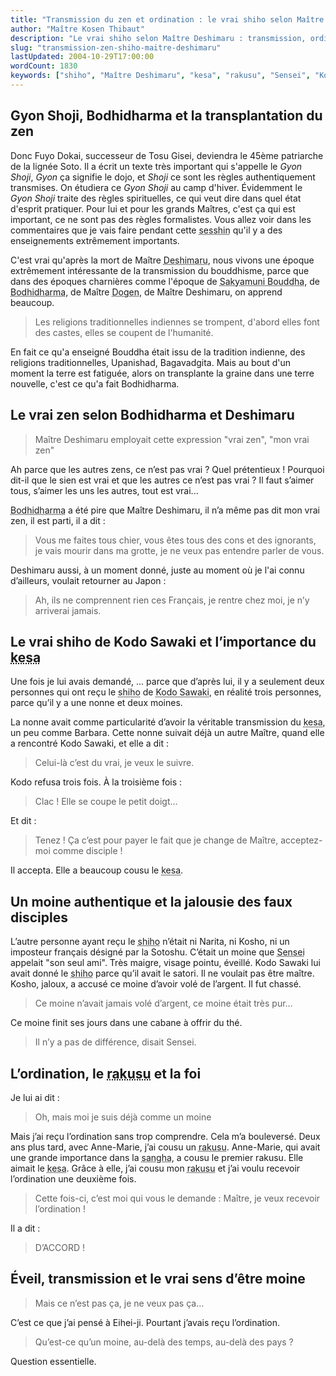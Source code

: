 ```yaml
---
title: "Transmission du zen et ordination : le vrai shiho selon Maître Deshimaru"
author: "Maître Kosen Thibaut"
description: "Le vrai shiho selon Maître Deshimaru : transmission, ordination, et authenticité dans le zen de Kodo Sawaki."
slug: "transmission-zen-shiho-maitre-deshimaru"
lastUpdated: 2004-10-29T17:00:00
wordCount: 1830
keywords: ["shiho", "Maître Deshimaru", "kesa", "rakusu", "Sensei", "Kodo Sawaki", "ordination", "Bouddha", "Bodhidharma", "Dogen"]
---
```


## Gyon Shoji, Bodhidharma et la transplantation du zen

Donc Fuyo Dokai, successeur de Tosu Gisei, deviendra le 45ème patriarche de la lignée Soto. Il a écrit un texte très important qui s'appelle le *Gyon Shoji*, *Gyon* ça signifie le dojo, et *Shoji* ce sont les règles authentiquement transmises. On étudiera ce *Gyon Shoji* au camp d'hiver. Évidemment le *Gyon Shoji* traite des règles spirituelles, ce qui veut dire dans quel état d'esprit pratiquer. Pour lui et pour les grands Maîtres, c'est ça qui est important, ce ne sont pas des règles formalistes. Vous allez voir dans les commentaires que je vais faire pendant cette <abbr title="Littéralement : toucher l'esprit. Période de pratique intensive de zazen.">sesshin</abbr> qu'il y a des enseignements extrêmement importants.

C'est vrai qu'après la mort de Maître <abbr title="Taisen Deshimaru, maître zen japonais ayant introduit le zen en France.">Deshimaru</abbr>, nous vivons une époque extrêmement intéressante de la transmission du bouddhisme, parce que dans des époques charnières comme l'époque de <abbr title="Bouddha historique, également nommé Sakyamuni.">Sakyamuni Bouddha</abbr>, de <abbr title="Fondateur du zen chinois, VIe siècle.">Bodhidharma</abbr>, de Maître <abbr title="Maître zen japonais fondateur de l’école Soto.">Dogen</abbr>, de Maître Deshimaru, on apprend beaucoup.

> Les religions traditionnelles indiennes se trompent, d'abord elles font des castes, elles se coupent de l'humanité.

En fait ce qu'a enseigné Bouddha était issu de la tradition indienne, des religions traditionnelles, Upanishad, Bagavadgita. Mais au bout d'un moment la terre est fatiguée, alors on transplante la graine dans une terre nouvelle, c'est ce qu'a fait Bodhidharma.

## Le vrai zen selon Bodhidharma et Deshimaru

> Maître Deshimaru employait cette expression "vrai zen", "mon vrai zen"

Ah parce que les autres zens, ce n’est pas vrai ? Quel prétentieux ! Pourquoi dit-il que le sien est vrai et que les autres ce n’est pas vrai ? Il faut s’aimer tous, s’aimer les uns les autres, tout est vrai...

<abbr title="Fondateur du zen chinois, VIe siècle.">Bodhidharma</abbr> a été pire que Maître Deshimaru, il n’a même pas dit mon vrai zen, il est parti, il a dit :

> Vous me faites tous chier, vous êtes tous des cons et des ignorants, je vais mourir dans ma grotte, je ne veux pas entendre parler de vous.

Deshimaru aussi, à un moment donné, juste au moment où je l'ai connu d’ailleurs, voulait retourner au Japon : 

> Ah, ils ne comprennent rien ces Français, je rentre chez moi, je n’y arriverai jamais.

## Le vrai shiho de Kodo Sawaki et l’importance du <abbr title="Robe des nonnes et moines zen.">kesa</abbr>

Une fois je lui avais demandé, ... parce que d’après lui, il y a seulement deux personnes qui ont reçu le <abbr title="Transmission du Dharma, reconnaissance officielle d’un disciple comme successeur.">shiho</abbr> de <abbr title="Kodo Sawaki, maître zen japonais.">Kodo Sawaki</abbr>, en réalité trois personnes, parce qu’il y a une nonne et deux moines.

La nonne avait comme particularité d’avoir la véritable transmission du <abbr title="Robe des nonnes et moines zen.">kesa</abbr>, un peu comme Barbara. Cette nonne suivait déjà un autre Maître, quand elle a rencontré Kodo Sawaki, et elle a dit :

> Celui-là c’est du vrai, je veux le suivre.

Kodo refusa trois fois. À la troisième fois :

> Clac ! Elle se coupe le petit doigt…

Et dit :

> Tenez ! Ça c’est pour payer le fait que je change de Maître, acceptez-moi comme disciple !

Il accepta. Elle a beaucoup cousu le <abbr title="Robe des nonnes et moines zen.">kesa</abbr>.

## Un moine authentique et la jalousie des faux disciples

L’autre personne ayant reçu le <abbr title="Transmission du Dharma, reconnaissance officielle d’un disciple comme successeur.">shiho</abbr> n’était ni Narita, ni Kosho, ni un imposteur français désigné par la Sotoshu. C’était un moine que <abbr title="Sensei, surnom donné à Maître Deshimaru.">Sensei</abbr> appelait "son seul ami". Très maigre, visage pointu, éveillé. Kodo Sawaki lui avait donné le <abbr title="Transmission du Dharma, reconnaissance officielle d’un disciple comme successeur.">shiho</abbr> parce qu’il avait le satori. Il ne voulait pas être maître. Kosho, jaloux, a accusé ce moine d’avoir volé de l’argent. Il fut chassé. 

> Ce moine n’avait jamais volé d’argent, ce moine était très pur…

Ce moine finit ses jours dans une cabane à offrir du thé. 

> Il n’y a pas de différence, disait Sensei.

## L’ordination, le <abbr title="Version miniature du kesa, robe des nonnes et moines zen, porté autour du cou.">rakusu</abbr> et la foi

Je lui ai dit : 

> Oh, mais moi je suis déjà comme un moine

Mais j’ai reçu l’ordination sans trop comprendre. Cela m’a bouleversé. Deux ans plus tard, avec Anne-Marie, j’ai cousu un <abbr title="Version miniature du kesa, robe des nonnes et moines zen, porté autour du cou.">rakusu</abbr>. Anne-Marie, qui avait une grande importance dans la <abbr title="Communauté de pratiquants bouddhistes.">sangha</abbr>, a cousu le premier rakusu. Elle aimait le <abbr title="Robe des nonnes et moines zen.">kesa</abbr>. Grâce à elle, j’ai cousu mon <abbr title="Version miniature du kesa, robe des nonnes et moines zen, porté autour du cou.">rakusu</abbr> et j’ai voulu recevoir l’ordination une deuxième fois.

> Cette fois-ci, c’est moi qui vous le demande : Maître, je veux recevoir l’ordination !

Il a dit : 

> D’ACCORD !

## Éveil, transmission et le vrai sens d’être moine

> Mais ce n’est pas ça, je ne veux pas ça…

C’est ce que j’ai pensé à Eihei-ji. Pourtant j’avais reçu l’ordination. 

> Qu’est-ce qu’un moine, au-delà des temps, au-delà des pays ?

Question essentielle.
